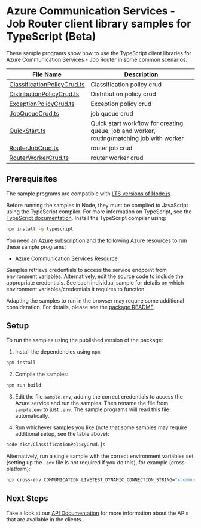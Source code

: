 # Azure Communication Services - Job Router client library samples for TypeScript (Beta)

These sample programs show how to use the TypeScript client libraries for Azure Communication Services - Job Router in some common scenarios.

| **File Name**                                           | **Description**                                                                           |
| ------------------------------------------------------- | ----------------------------------------------------------------------------------------- |
| [ClassificationPolicyCrud.ts][classificationpolicycrud] | Classification policy crud                                                                |
| [DistributionPolicyCrud.ts][distributionpolicycrud]     | Distribution policy crud                                                                  |
| [ExceptionPolicyCrud.ts][exceptionpolicycrud]           | Exception policy crud                                                                     |
| [JobQueueCrud.ts][jobqueuecrud]                         | job queue crud                                                                            |
| [QuickStart.ts][quickstart]                             | Quick start workflow for creating queue, job and worker, routing/matching job with worker |
| [RouterJobCrud.ts][routerjobcrud]                       | router job crud                                                                           |
| [RouterWorkerCrud.ts][routerworkercrud]                 | router worker crud                                                                        |

## Prerequisites

The sample programs are compatible with [LTS versions of Node.js](https://nodejs.org/about/releases/).

Before running the samples in Node, they must be compiled to JavaScript using the TypeScript compiler. For more information on TypeScript, see the [TypeScript documentation][typescript]. Install the TypeScript compiler using:

```bash
npm install -g typescript
```

You need [an Azure subscription][freesub] and the following Azure resources to run these sample programs:

- [Azure Communication Services Resource][createinstance_azurecommunicationservicesresource]

Samples retrieve credentials to access the service endpoint from environment variables. Alternatively, edit the source code to include the appropriate credentials. See each individual sample for details on which environment variables/credentials it requires to function.

Adapting the samples to run in the browser may require some additional consideration. For details, please see the [package README][package].

## Setup

To run the samples using the published version of the package:

1. Install the dependencies using `npm`:

```bash
npm install
```

2. Compile the samples:

```bash
npm run build
```

3. Edit the file `sample.env`, adding the correct credentials to access the Azure service and run the samples. Then rename the file from `sample.env` to just `.env`. The sample programs will read this file automatically.

4. Run whichever samples you like (note that some samples may require additional setup, see the table above):

```bash
node dist/ClassificationPolicyCrud.js
```

Alternatively, run a single sample with the correct environment variables set (setting up the `.env` file is not required if you do this), for example (cross-platform):

```bash
npx cross-env COMMUNICATION_LIVETEST_DYNAMIC_CONNECTION_STRING="<communication livetest dynamic connection string>" node dist/ClassificationPolicyCrud.js
```

## Next Steps

Take a look at our [API Documentation][apiref] for more information about the APIs that are available in the clients.

[classificationpolicycrud]: https://github.com/Azure/azure-sdk-for-js/blob/main/sdk/communication/communication-job-router/samples/v1-beta/typescript/src/ClassificationPolicyCrud.ts
[distributionpolicycrud]: https://github.com/Azure/azure-sdk-for-js/blob/main/sdk/communication/communication-job-router/samples/v1-beta/typescript/src/DistributionPolicyCrud.ts
[exceptionpolicycrud]: https://github.com/Azure/azure-sdk-for-js/blob/main/sdk/communication/communication-job-router/samples/v1-beta/typescript/src/ExceptionPolicyCrud.ts
[jobqueuecrud]: https://github.com/Azure/azure-sdk-for-js/blob/main/sdk/communication/communication-job-router/samples/v1-beta/typescript/src/JobQueueCrud.ts
[quickstart]: https://github.com/Azure/azure-sdk-for-js/blob/main/sdk/communication/communication-job-router/samples/v1-beta/typescript/src/QuickStart.ts
[routerjobcrud]: https://github.com/Azure/azure-sdk-for-js/blob/main/sdk/communication/communication-job-router/samples/v1-beta/typescript/src/RouterJobCrud.ts
[routerworkercrud]: https://github.com/Azure/azure-sdk-for-js/blob/main/sdk/communication/communication-job-router/samples/v1-beta/typescript/src/RouterWorkerCrud.ts
[apiref]: https://docs.microsoft.com/javascript/api/@azure/communication-job-router
[freesub]: https://azure.microsoft.com/free/
[createinstance_azurecommunicationservicesresource]: https://docs.microsoft.com/azure/communication-services/quickstarts/create-communication-resource
[package]: https://github.com/Azure/azure-sdk-for-js/tree/main/sdk/communication/communication-job-router/README.md
[typescript]: https://www.typescriptlang.org/docs/home.html
